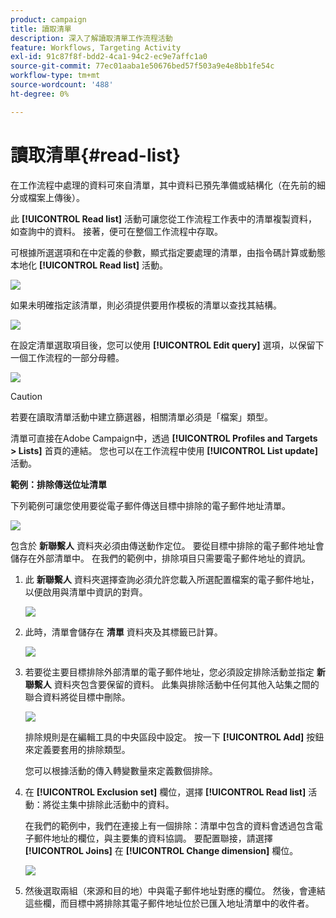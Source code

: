 ```yaml
---
product: campaign
title: 讀取清單
description: 深入了解讀取清單工作流程活動
feature: Workflows, Targeting Activity
exl-id: 91c87f8f-bdd2-4ca1-94c2-ec9e7affc1a0
source-git-commit: 77ec01aaba1e50676bed57f503a9e4e8bb1fe54c
workflow-type: tm+mt
source-wordcount: '488'
ht-degree: 0%

---
```


# 讀取清單{#read-list}

在工作流程中處理的資料可來自清單，其中資料已預先準備或結構化（在先前的細分或檔案上傳後）。

此 **[!UICONTROL Read list]** 活動可讓您從工作流程工作表中的清單複製資料，如查詢中的資料。 接著，便可在整個工作流程中存取。

可根據所選選項和在中定義的參數，顯式指定要處理的清單，由指令碼計算或動態本地化 **[!UICONTROL Read list]** 活動。

![](assets/list_edit_select_option_01.png)

如果未明確指定該清單，則必須提供要用作模板的清單以查找其結構。

![](assets/s_advuser_list_template_select.png)

在設定清單選取項目後，您可以使用 **[!UICONTROL Edit query]** 選項，以保留下一個工作流程的一部分母體。

![](assets/wf_readlist_1.png)

>[!CAUTION]
>
>若要在讀取清單活動中建立篩選器，相關清單必須是「檔案」類型。

清單可直接在Adobe Campaign中，透過 **[!UICONTROL Profiles and Targets > Lists]** 首頁的連結。 您也可以在工作流程中使用 **[!UICONTROL List update]** 活動。

**範例：排除傳送位址清單**

下列範例可讓您使用要從電子郵件傳送目標中排除的電子郵件地址清單。

![](assets/s_advuser_list_read_sample_1.png)

包含於 **新聯繫人** 資料夾必須由傳送動作定位。 要從目標中排除的電子郵件地址會儲存在外部清單中。 在我們的範例中，排除項目只需要電子郵件地址的資訊。

1. 此 **新聯繫人** 資料夾選擇查詢必須允許您載入所選配置檔案的電子郵件地址，以便啟用與清單中資訊的對齊。

   ![](assets/s_advuser_list_read_sample_0.png)

1. 此時，清單會儲存在 **清單** 資料夾及其標籤已計算。

   ![](assets/s_advuser_list_read_sample_2.png)

1. 若要從主要目標排除外部清單的電子郵件地址，您必須設定排除活動並指定 **新聯繫人** 資料夾包含要保留的資料。 此集與排除活動中任何其他入站集之間的聯合資料將從目標中刪除。

   ![](assets/s_advuser_list_read_sample_3.png)

   排除規則是在編輯工具的中央區段中設定。 按一下 **[!UICONTROL Add]** 按鈕來定義要套用的排除類型。

   您可以根據活動的傳入轉變數量來定義數個排除。

1. 在 **[!UICONTROL Exclusion set]** 欄位，選擇 **[!UICONTROL Read list]** 活動：將從主集中排除此活動中的資料。

   在我們的範例中，我們在連接上有一個排除：清單中包含的資料會透過包含電子郵件地址的欄位，與主要集的資料協調。 要配置聯接，請選擇 **[!UICONTROL Joins]** 在 **[!UICONTROL Change dimension]** 欄位。

   ![](assets/s_advuser_list_read_sample_4.png)

1. 然後選取兩組（來源和目的地）中與電子郵件地址對應的欄位。 然後，會連結這些欄，而目標中將排除其電子郵件地址位於已匯入地址清單中的收件者。
